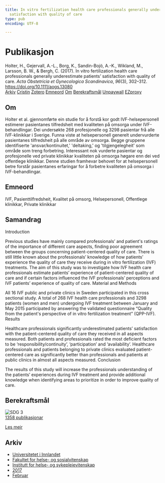 ```yaml
---
title: In vitro fertilization health care professionals generally underestimate patients’
  satisfaction with quality of care
type: pub
encoding: UTF-8

---
```

<h1>Publikasjon</h1>
<article id="csl-bib-container-TG2LXHZL" class="csl-bib-container">
  <div class="csl-bib-body"> <div class="csl-entry">Holter, H., Gejervall, A.-L., Borg, K., Sandin-Bojö, A.-K., Wikland, M., Larsson, B. W., &#38; Bergh, C. (2017). In vitro fertilization health care professionals generally underestimate patients’ satisfaction with quality of care. <i>Acta Obstetricia et Gynecologica Scandinavica</i>, <i>96</i>(3), 302–312. <a href="https://doi.org/10.1111/aogs.13080">https://doi.org/10.1111/aogs.13080</a></div> </div>
  <div class="csl-bib-buttons">
    <a href="#taxonomy-article-TG2LXHZL" alt="archive" class="csl-bib-button">Arkiv</a>
    <a href="https://app.cristin.no/results/show.jsf?id=1446232" alt="Cristin" class="csl-bib-button">Cristin</a>
    <a href="http://zotero.org/groups/5881554/items/TG2LXHZL" alt="Zotero" class="csl-bib-button">Zotero</a>
    <a href="#keywords-article-TG2LXHZL" alt="keywords" class="csl-bib-button">Emneord</a>
    <a href="#about-article-TG2LXHZL" alt="about_pub" class="csl-bib-button">Om</a>
    <a href="#sdg-article-TG2LXHZL" alt="sdg" class="csl-bib-button">Berekraftsmål</a>
    <a href="https://onlinelibrary.wiley.com/doi/pdfdirect/10.1111/aogs.13080" alt="Unpaywall" class="csl-bib-button">Unpaywall</a>
    <a href="https://onlinelibrary.wiley.com/doi/pdfdirect/10.1111/aogs.13080" alt="EZproxy" class="csl-bib-button">EZproxy</a>
  </div>
  <div id="csl-bib-meta-container-TG2LXHZL"></div>
</article>
<div id="csl-bib-meta-TG2LXHZL" class="csl-bib-meta">
  <article id="about-article-TG2LXHZL" class="about_pub-article">
    <h1>Om</h1>
    Holter et al. gjennomførte ein studie for å forstå kor godt IVF-helsepersonell estimerer pasientanes tilfredsheit med kvaliteten på omsorga under IVF-behandlingar. Dei undersøkte 268 profesjonelle og 3298 pasientar frå alle IVF-klinikkar i Sverige. Funna viste at helsepersonell generelt undervurderte pasientanes tilfredsheit på alle område av omsorga. Begge gruppene identifiserte 'ansvar/kontinuitet,' 'deltaking,' og 'tilgjengelegheit' som område som treng forbetring. Interessant nok vurderte pasientar og profesjonelle ved private klinikkar kvaliteten på omsorga høgare enn dei ved offentlege klinikkar. Denne studien framhevar behovet for at helsepersonell betre forstår pasientanes erfaringar for å forbetre kvaliteten på omsorga i IVF-behandlingar.
  </article>
  <article id="keywords-article-TG2LXHZL" class="keywords-article">
    <h1>Emneord</h1>
    IVF, Pasienttilfredsheit, Kvalitet på omsorg, Helsepersonell, Offentlege klinikkar, Private klinikkar
  </article>
  <article id="abstract-article-TG2LXHZL" class="abstract-article">
    <h1>Samandrag</h1>
    Introduction 
 
Previous studies have mainly compared professionals’ and patient's ratings of the importance of different care aspects, finding poor agreement between the groups concerning patient-centered quality of care. There is still little known about the professionals’ knowledge of how patients’ experience the quality of care they receive during in vitro fertilization (IVF) treatments. The aim of this study was to investigate how IVF health care professionals estimate patients’ experience of patient-centered quality of care and if certain factors influenced the IVF professionals’ perceptions and IVF patients’ experience of quality of care. 
Material and Methods 
 
All 16 IVF public and private clinics in Sweden participated in this cross sectional study. A total of 268 IVF health care professionals and 3298 patients (women and men) undergoing IVF treatment between January and May 2015 participated by answering the validated questionnaire “Quality from the patient's perspective of in vitro fertilization treatment” (QPP-IVF). 
Results 
 
Healthcare professionals significantly underestimated patients’ satisfaction with the patient-centered quality of care they received in all aspects measured. Both patients and professionals rated the most deficient factors to be ‘responsibility/continuity’, ‘participation’ and ‘availability’. Healthcare professionals and patients belonging to private clinics evaluated patient-centered care as significantly better than professionals and patients at public clinics in almost all aspects measured. 
Conclusion 
 
The results of this study will increase the professionals understanding of the patients’ experiences during IVF treatment and provide additional knowledge when identifying areas to prioritize in order to improve quality of care.
  </article>
  <article id="sdg-article-TG2LXHZL" class="sdg-article">
    <h1>Berekraftsmål</h1>
    <div class="sdg-container"><div id="sdg3" class="sdg">
        <img src="{{< params subfolder >}}images/sdg/sdg03_nn.png" class="image" alt="SDG 3">
        <div class="sdg-overlay">
          <a href="/nn/archive/?key=?sdg=3#archive" class="sdg-publication-count"><span>1358</span> publikasjonar</a>
          <p><a href="https://fn.no/om-fn/fns-baerekraftsmaal/god-helse-og-livskvalitet?lang=nno-NO" class="sdg-read-more">Les meir</a></p>
        </div>
      </div></div>
  </article>
  <article id="taxonomy-article-TG2LXHZL" class="taxonomy-article">
    <h1>Arkiv</h1>
    <ul>
      <li>
        <a href="/nn/archive/?key=3DCRN523">Universitetet i Innlandet</a>
      </li>
      <li>
        <a href="/nn/archive/?key=IDKFS3MX">Fakultet for helse- og sosialvitenskap</a>
      </li>
      <li>
        <a href="/nn/archive/?key=GTV4ECMZ">Institutt for helse- og sykepleievitenskap</a>
      </li>
      <li>
        <a href="/nn/archive/?key=QV2QKSDS">2017</a>
      </li>
      <li>
        <a href="/nn/archive/?key=5A9AKSDK">Februar</a>
      </li>
    </ul>
  </article>
</div>
